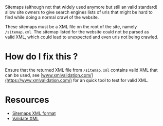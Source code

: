 Sitemaps (although not that widely used anymore but still an valid standard) allow site owners to give search engines lists of urls that might be hard to find while doing a normal crawl of the website.

These sitemaps must be a XML file on the root of the site, namely `/sitemap.xml`. The sitemap listed for the website could not be parsed as valid XML, which could lead to unexpected and even urls not being crawled.

# How do I fix this ?

Ensure that the returned XML file from `/sitemap.xml` contains valid XML that can be used, see [www.xmlvalidation.com/](https://www.xmlvalidation.com/) for an quick tool to test for valid XML.

# Resources

* [Sitemaps XML format](http://www.sitemaps.org/protocol.html)
* [Validate XML](https://www.xmlvalidation.com/)